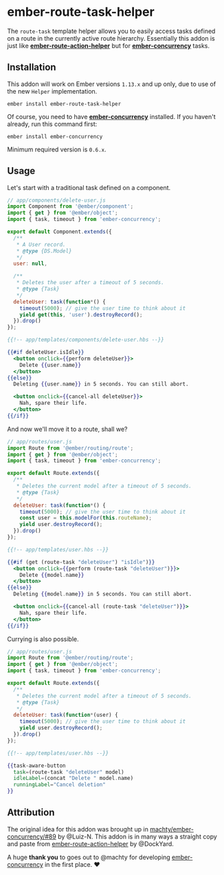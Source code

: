 # ember-route-task-helper

The `route-task` template helper allows you to easily access tasks defined on a
route in the currently active route hierarchy. Essentially this addon is just
like [**ember-route-action-helper**][ember-route-action-helper] but for
[**ember-concurrency**][ember-concurrency] tasks.

## Installation

This addon will work on Ember versions `1.13.x` and up only, due to use of the
new `Helper` implementation.

```
ember install ember-route-task-helper
```

Of course, you need to have [**ember-concurrency**][ember-concurrency]
installed. If you haven't already, run this command first:

```
ember install ember-concurrency
```

Minimum required version is `0.6.x`.

## Usage

Let's start with a traditional task defined on a component.

```js
// app/components/delete-user.js
import Component from '@ember/component';
import { get } from '@ember/object';
import { task, timeout } from 'ember-concurrency';

export default Component.extends({
  /**
   * A User record.
   * @type {DS.Model}
   */
  user: null,

  /**
   * Deletes the user after a timeout of 5 seconds.
   * @type {Task}
   */
  deleteUser: task(function*() {
    timeout(5000); // give the user time to think about it
    yield get(this, 'user').destroyRecord();
  }).drop()
});
```

```hbs
{{!-- app/templates/components/delete-user.hbs --}}

{{#if deleteUser.isIdle}}
  <button onclick={{perform deleteUser}}>
    Delete {{user.name}}
  </button>
{{else}}
  Deleting {{user.name}} in 5 seconds. You can still abort.

  <button onclick={{cancel-all deleteUser}}>
    Nah, spare their life.
  </button>
{{/if}}
```

And now we'll move it to a route, shall we?

```js
// app/routes/user.js
import Route from '@ember/routing/route';
import { get } from '@ember/object';
import { task, timeout } from 'ember-concurrency';

export default Route.extends({
  /**
   * Deletes the current model after a timeout of 5 seconds.
   * @type {Task}
   */
  deleteUser: task(function*() {
    timeout(5000); // give the user time to think about it
    const user = this.modelFor(this.routeName);
    yield user.destroyRecord();
  }).drop()
});
```

```hbs
{{!-- app/templates/user.hbs --}}

{{#if (get (route-task "deleteUser") "isIdle")}}
  <button onclick={{perform (route-task "deleteUser")}}>
    Delete {{model.name}}
  </button>
{{else}}
  Deleting {{model.name}} in 5 seconds. You can still abort.

  <button onclick={{cancel-all (route-task "deleteUser")}}>
    Nah, spare their life.
  </button>
{{/if}}
```

Currying is also possible.

```js
// app/routes/user.js
import Route from '@ember/routing/route';
import { get } from '@ember/object';
import { task, timeout } from 'ember-concurrency';

export default Route.extends({
  /**
   * Deletes the current model after a timeout of 5 seconds.
   * @type {Task}
   */
  deleteUser: task(function*(user) {
    timeout(5000); // give the user time to think about it
    yield user.destroyRecord();
  }).drop()
});
```

```hbs
{{!-- app/templates/user.hbs --}}

{{task-aware-button
  task=(route-task "deleteUser" model)
  idleLabel=(concat "Delete " model.name)
  runningLabel="Cancel deletion"
}}
```

## Attribution

The original idea for this addon was brought up in [machty/ember-concurrency/#89][issue-89] by @Luiz-N. This addon is in many ways a straight copy and paste from [ember-route-action-helper][ember-route-action-helper] by @DockYard.

A huge **thank you** to goes out to @machty for developing [ember-concurrency][ember-concurrency] in the first place. :heart:

[ember-concurrency]: https://github.com/machty/ember-concurrency
[ember-route-action-helper]: https://github.com/DockYard/ember-route-action-helper
[issue-89]: https://github.com/machty/ember-concurrency/issues/89
